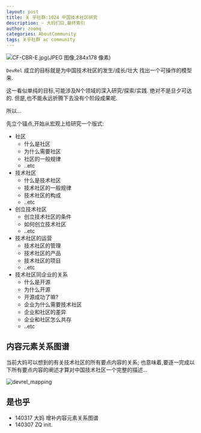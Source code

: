 ```yaml
---
layout: post
title: 关 乎社群:1024 中国技术社区研究
description: ~ 大妈们曰,最终索引
author: zoomq
categories: AboutCommunity
tags: 关乎社群 ac community
---
```




![CF-CBR-E.jpg(JPEG 图像,284x178 像素)](http://www.emcoalition.ca/wp-content/uploads/2012/01/CF-CBR-E.jpg)


`DevRel` 成立的目标就是为中国技术社区的发生/成长/壮大 找出一个可操作的模型来.

这一看似单纯的目标,可能涉及N个领域的深入研究/探索/实践.
绝对不是旦夕可达的.
但是,也不能永远折腾下去没有个阶段成果呢.

所以...

<!--more-->

先立个锚点,开始从宏观上给研究一个版式:

- 社区
    - 什么是社区
    - 为什么需要社区
    - 社区的一般规律
    - ..etc
- 技术社区
    - 什么是技术社区
    - 技术社区的一般规律
    - 技术社区的构成
    - ..etc
- 创立技术社区
    - 创立技术社区的条件
    - 如何创立技术社区
    - ..etc
- 技术社区的运营
    - 技术社区的管理
    - 技术社区的产品
    - 技术社区的项目
    - ..etc
- 技术社区同企业的关系
    - 什么是开源
    - 为什么开源
    - 开源成功了嘛?
    - 企业为什么需要技术社区
    - 企业和社区的差异
    - 企业和社区怎么共存
    - ..etc


## 内容元素关系图谱
当前大妈可以想到的有关技术社区的所有要点内容的关系;
也意味着,要逐一完成以下所有要点内容的阐述才算对中国技术社区一个完整的描述...

![devrel_mapping](http://zoomq.qiniudn.com/ZQCollection/map/devrel_mapping.png)


## 是也乎

- 140317 大妈 增补内容元素关系图谱
- 140307 ZQ init.
